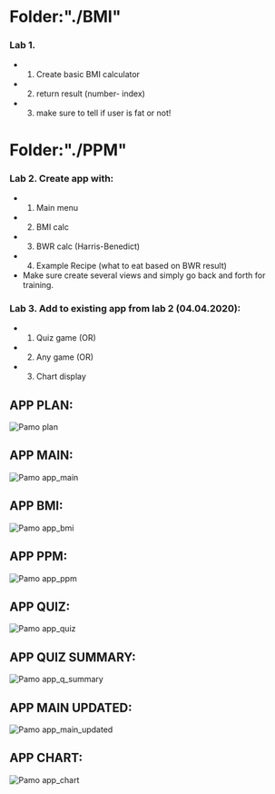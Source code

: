 # Folder:"./BMI"

### Lab 1.
* 1) Create basic BMI calculator
* 2) return result (number- index)
* 3) make sure to tell if user is fat or not!


# Folder:"./PPM"

### Lab 2. Create app with:
* 1) Main menu
* 2) BMI calc
* 3) BWR calc (Harris-Benedict)
* 4) Example Recipe (what to eat based on BWR result)
* Make sure create several views and simply go back and forth for training.

### Lab 3. Add to existing app from lab 2 (04.04.2020):
* 1) Quiz game (OR)
* 2) Any game (OR)
* 3) Chart display

## APP PLAN:
![Pamo plan](https://raw.githubusercontent.com/ravczar/PAMO/master/images/PAMO_PLAN.png)
## APP MAIN:
![Pamo app_main](https://raw.githubusercontent.com/ravczar/PAMO/master/images/main.PNG)
## APP BMI:
![Pamo app_bmi](https://raw.githubusercontent.com/ravczar/PAMO/master/images/bmi.PNG)
## APP PPM:
![Pamo app_ppm](https://raw.githubusercontent.com/ravczar/PAMO/master/images/ppm.PNG)
## APP QUIZ:
![Pamo app_quiz](https://raw.githubusercontent.com/ravczar/PAMO/master/images/quiz.PNG)
## APP QUIZ SUMMARY:
![Pamo app_q_summary](https://raw.githubusercontent.com/ravczar/PAMO/master/images/quiz_summary.PNG)
## APP MAIN UPDATED:
![Pamo app_main_updated](https://raw.githubusercontent.com/ravczar/PAMO/master/images/main_updated.PNG)
## APP CHART:
![Pamo app_chart](https://raw.githubusercontent.com/ravczar/PAMO/master/images/chart_corona.PNG)